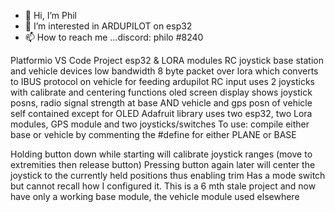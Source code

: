 - 👋 Hi, I’m Phil
- 👀 I’m interested in  ARDUPILOT on esp32
- 📫 How to reach me ...discord:   philo #8240

Platformio VS Code Project
esp32 & LORA modules RC joystick base station and vehicle devices 
low bandwidth  8 byte packet over lora which converts to IBUS protocol on vehicle for feeding ardupilot RC input
uses  2 joysticks with calibrate and centering functions 
oled screen display shows joystick posns, radio signal strength at base AND vehicle and gps posn of vehicle
self contained except for OLED Adafruit library
uses two esp32, two Lora modules, GPS module and two joysticks/switches
To use: compile either base or vehicle by commenting the   #define for either PLANE or BASE

Holding button down while starting will calibrate joystick ranges (move to extremities then release button)
Pressing button again later will center the joystick to the currently held positions thus enabling trim
Has a mode switch but cannot recall how I  configured it. This is a 6 mth stale project and  now have only a working base module, the vehicle module used elsewhere





<!---
calphil/calphil is a ✨ special ✨ repository because its `README.md` (this file) appears on your GitHub profile.
You can click the Preview link to take a look at your changes.
--->

